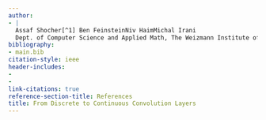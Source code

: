 ```yaml
---
author:
- |
  Assaf Shocher[^1] Ben FeinsteinNiv HaimMichal Irani  
  Dept. of Computer Science and Applied Math, The Weizmann Institute of Science
bibliography:
- main.bib
citation-style: ieee
header-includes:
- 
- 
link-citations: true
reference-section-title: References
title: From Discrete to Continuous Convolution Layers
---
```





[^1]: equal contribution
